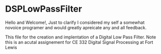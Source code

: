 # DSPLowPassFilter
Hello and Welcome!, Just to clarify I considered my self a somewhat novoice programer and would greatly apreicate any and all feedback. 

This file for the creation and implentation of a Digital Low Pass Filter. Note this is an acutal assignement for CE 332 Digital Signal Processing at Fort Lewis
